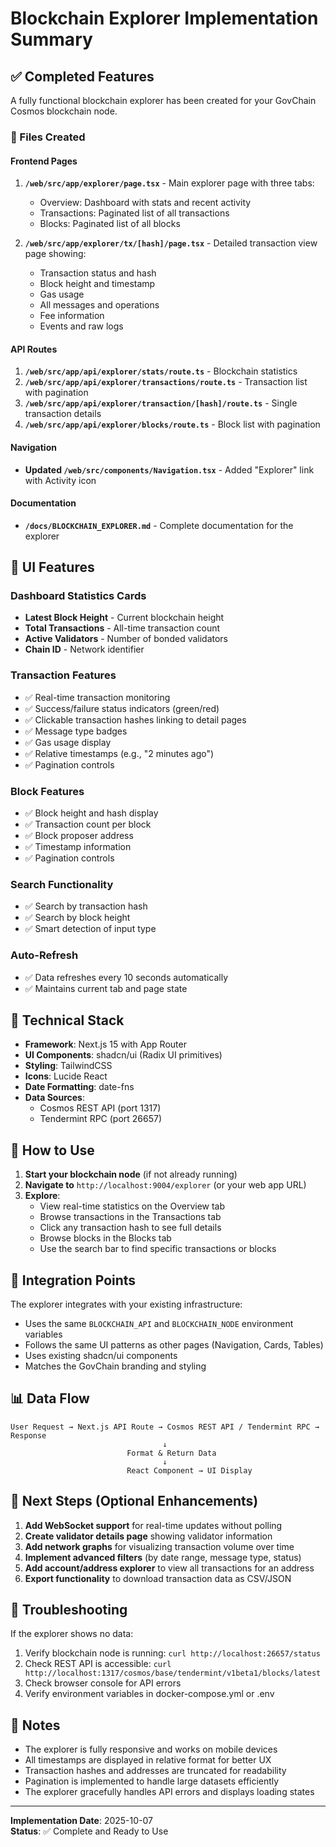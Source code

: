 # Blockchain Explorer Implementation Summary

## ✅ Completed Features

A fully functional blockchain explorer has been created for your GovChain Cosmos blockchain node.

### 📁 Files Created

#### Frontend Pages
1. **`/web/src/app/explorer/page.tsx`** - Main explorer page with three tabs:
   - Overview: Dashboard with stats and recent activity
   - Transactions: Paginated list of all transactions
   - Blocks: Paginated list of all blocks

2. **`/web/src/app/explorer/tx/[hash]/page.tsx`** - Detailed transaction view page showing:
   - Transaction status and hash
   - Block height and timestamp
   - Gas usage
   - All messages and operations
   - Fee information
   - Events and raw logs

#### API Routes
1. **`/web/src/app/api/explorer/stats/route.ts`** - Blockchain statistics
2. **`/web/src/app/api/explorer/transactions/route.ts`** - Transaction list with pagination
3. **`/web/src/app/api/explorer/transaction/[hash]/route.ts`** - Single transaction details
4. **`/web/src/app/api/explorer/blocks/route.ts`** - Block list with pagination

#### Navigation
- **Updated `/web/src/components/Navigation.tsx`** - Added "Explorer" link with Activity icon

#### Documentation
- **`/docs/BLOCKCHAIN_EXPLORER.md`** - Complete documentation for the explorer

## 🎨 UI Features

### Dashboard Statistics Cards
- **Latest Block Height** - Current blockchain height
- **Total Transactions** - All-time transaction count
- **Active Validators** - Number of bonded validators
- **Chain ID** - Network identifier

### Transaction Features
- ✅ Real-time transaction monitoring
- ✅ Success/failure status indicators (green/red)
- ✅ Clickable transaction hashes linking to detail pages
- ✅ Message type badges
- ✅ Gas usage display
- ✅ Relative timestamps (e.g., "2 minutes ago")
- ✅ Pagination controls

### Block Features
- ✅ Block height and hash display
- ✅ Transaction count per block
- ✅ Block proposer address
- ✅ Timestamp information
- ✅ Pagination controls

### Search Functionality
- ✅ Search by transaction hash
- ✅ Search by block height
- ✅ Smart detection of input type

### Auto-Refresh
- ✅ Data refreshes every 10 seconds automatically
- ✅ Maintains current tab and page state

## 🔧 Technical Stack

- **Framework**: Next.js 15 with App Router
- **UI Components**: shadcn/ui (Radix UI primitives)
- **Styling**: TailwindCSS
- **Icons**: Lucide React
- **Date Formatting**: date-fns
- **Data Sources**: 
  - Cosmos REST API (port 1317)
  - Tendermint RPC (port 26657)

## 🚀 How to Use

1. **Start your blockchain node** (if not already running)
2. **Navigate to** `http://localhost:9004/explorer` (or your web app URL)
3. **Explore**:
   - View real-time statistics on the Overview tab
   - Browse transactions in the Transactions tab
   - Click any transaction hash to see full details
   - Browse blocks in the Blocks tab
   - Use the search bar to find specific transactions or blocks

## 🔗 Integration Points

The explorer integrates with your existing infrastructure:
- Uses the same `BLOCKCHAIN_API` and `BLOCKCHAIN_NODE` environment variables
- Follows the same UI patterns as other pages (Navigation, Cards, Tables)
- Uses existing shadcn/ui components
- Matches the GovChain branding and styling

## 📊 Data Flow

```
User Request → Next.js API Route → Cosmos REST API / Tendermint RPC → Response
                                  ↓
                          Format & Return Data
                                  ↓
                          React Component → UI Display
```

## 🎯 Next Steps (Optional Enhancements)

1. **Add WebSocket support** for real-time updates without polling
2. **Create validator details page** showing validator information
3. **Add network graphs** for visualizing transaction volume over time
4. **Implement advanced filters** (by date range, message type, status)
5. **Add account/address explorer** to view all transactions for an address
6. **Export functionality** to download transaction data as CSV/JSON

## 🐛 Troubleshooting

If the explorer shows no data:
1. Verify blockchain node is running: `curl http://localhost:26657/status`
2. Check REST API is accessible: `curl http://localhost:1317/cosmos/base/tendermint/v1beta1/blocks/latest`
3. Check browser console for API errors
4. Verify environment variables in docker-compose.yml or .env

## 📝 Notes

- The explorer is fully responsive and works on mobile devices
- All timestamps are displayed in relative format for better UX
- Transaction hashes and addresses are truncated for readability
- Pagination is implemented to handle large datasets efficiently
- The explorer gracefully handles API errors and displays loading states

---

**Implementation Date**: 2025-10-07  
**Status**: ✅ Complete and Ready to Use

